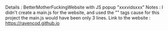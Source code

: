 Details : BetterMotherFuckingWebsite with JS popup "xxxvidsxxx"
Notes : I didn't create a main.js for the website, and used the "<script></script>" tags cause for this project the main.js would have been only 3 lines.
Link to the website : https://ravencod.github.io
